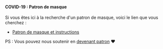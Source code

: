 #### COVID-19 : Patron de masque

Si vous êtes ici à la recherche d'un patron de masque, voici le lien que vous cherchez :

 - [Patron de masque et instructions](/blog/facemask-frenzy)

PS : Vous pouvez nous soutenir en [devenant patron](/patrons/join) ❤
